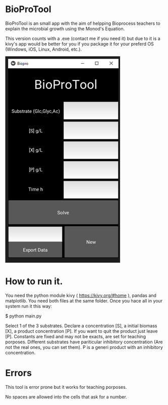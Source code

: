 # BioProTool
BioProTool is an small app with the aim of helpping Bioprocess teachers to explain the microbial growth using the Monod's Equation. 

This version counts with a .exe (contact me if you need it) but due to it is a kivy's app would be better for you if you package it for your preferd OS (Windows, iOS, Linux, Android, etc.). 

![](screenshot.PNG)

# How to run it.
 
 You need the python module kivy ( https://kivy.org/#home ), pandas and matplotlib.
 You need both files at the same folder.
 Once you hace all in your system run it this way:
 
 $ python main.py
 
 Select 1 of the 3 substrates. Declare a concentration [S], a initial biomass [X], a product concentration [P].
 If you want to quit the product just leave [P]. 
 Constants are fixed and may not be exacts, are set for teaching porposes. 
 Different substrates have pariticular inhibitory concentration (Are not the real ones, you can set them).
 P is a generi product with an inhibitory concentration.
 
 # Errors
  This tool is error prone but it works for teaching porposes.
  
  No spaces are allowed into the cells that ask for a number.
